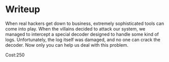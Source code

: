 # Writeup

When real hackers get down to business, extremely sophisticated tools can come into play. When the villains decided to attack our system, we managed to intercept a special decoder designed to handle some kind of logs. Unfortunately, the log itself was damaged, and no one can crack the decoder. Now only you can help us deal with this problem.

Cost:250
